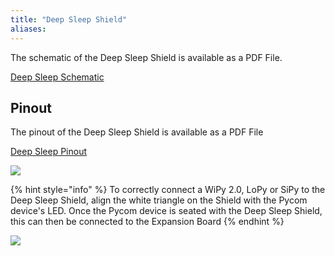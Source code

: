 ```yaml
---
title: "Deep Sleep Shield"
aliases:
---
```


The schematic of the Deep Sleep Shield is available as a PDF File.

<a href="/gitbook/assets/deepsleep-schematic.pdf" target="_blank"> Deep Sleep Schematic </a>

## Pinout

The pinout of the Deep Sleep Shield is available as a PDF File

<a href="/gitbook/assets/deepsleep-pinout.pdf" target="_blank"> Deep Sleep Pinout </a>

![](/gitbook/assets/deepsleep-pinout%20%281%29.png)

{% hint style="info" %}
To correctly connect a WiPy 2.0, LoPy or SiPy to the Deep Sleep Shield, align the white triangle on the Shield with the Pycom device's LED. Once the Pycom device is seated with the Deep Sleep Shield, this can then be connected to the Expansion Board
{% endhint %}

![](/gitbook/assets/deepsleep-image-1.jpg)

